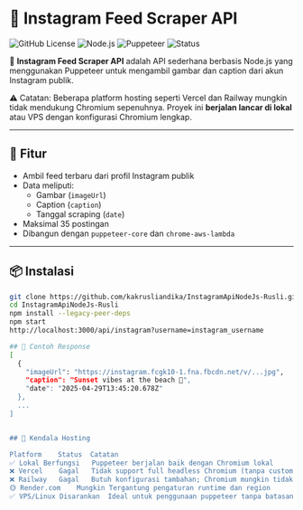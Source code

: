 # 📸 Instagram Feed Scraper API

![GitHub License](https://img.shields.io/github/license/kakrusliandika/InstagramApiNodeJs-Rusli)
![Node.js](https://img.shields.io/badge/Node.js-18.x-green)
![Puppeteer](https://img.shields.io/badge/puppeteer-core-yellow)
![Status](https://img.shields.io/badge/status-beta-orange)

🚀 **Instagram Feed Scraper API** adalah API sederhana berbasis Node.js yang menggunakan Puppeteer untuk mengambil gambar dan caption dari akun Instagram publik.

⚠️ Catatan: Beberapa platform hosting seperti Vercel dan Railway mungkin tidak mendukung Chromium sepenuhnya. Proyek ini **berjalan lancar di lokal** atau VPS dengan konfigurasi Chromium lengkap.

---

## 🔧 Fitur

- Ambil feed terbaru dari profil Instagram publik
- Data meliputi:
  - Gambar (`imageUrl`)
  - Caption (`caption`)
  - Tanggal scraping (`date`)
- Maksimal 35 postingan
- Dibangun dengan `puppeteer-core` dan `chrome-aws-lambda`

---

## 📦 Instalasi

```bash
git clone https://github.com/kakrusliandika/InstagramApiNodeJs-Rusli.git
cd InstagramApiNodeJs-Rusli
npm install --legacy-peer-deps
npm start
http://localhost:3000/api/instagram?username=instagram_username

## 📘 Contoh Response
[
  {
    "imageUrl": "https://instagram.fcgk10-1.fna.fbcdn.net/v/...jpg",
    "caption": "Sunset vibes at the beach 🌅",
    "date": "2025-04-29T13:45:20.678Z"
  },
  ...
]


## 🛑 Kendala Hosting

Platform	Status	Catatan
✅ Lokal	Berfungsi	Puppeteer berjalan baik dengan Chromium lokal
❌ Vercel	Gagal	Tidak support full headless Chromium (tanpa custom server)
❌ Railway	Gagal	Butuh konfigurasi tambahan; Chromium mungkin tidak tersedia
🟡 Render.com	Mungkin	Tergantung pengaturan runtime dan region
✅ VPS/Linux	Disarankan	Ideal untuk penggunaan puppeteer tanpa batasan runtime hosting
